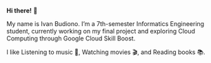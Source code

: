 **Hi there!** 👋

My name is Ivan Budiono.
I’m a 7th-semester Informatics Engineering student, currently working on my final project and exploring Cloud Computing through Google Cloud Skill Boost.

I like Listening to music 🎵, Watching movies 🎬, and Reading books 📚.
